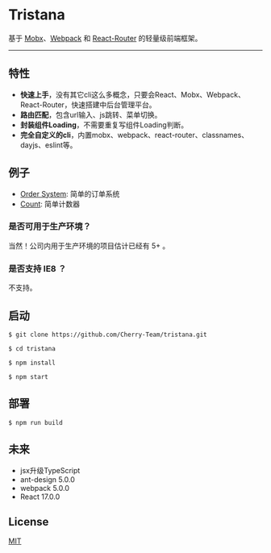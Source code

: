 # Tristana

基于 [Mobx](https://github.com/mobxjs/mobx)、[Webpack](https://github.com/webpack/webpack) 和 [React-Router](https://github.com/ReactTraining/react-router) 的轻量级前端框架。

---

## 特性
* **快速上手**，没有其它cli这么多概念，只要会React、Mobx、Webpack、React-Router，快速搭建中后台管理平台。
* **路由匹配**，包含url输入、js跳转、菜单切换。
* **封装组件Loading**，不需要重复写组件Loading判断。
* **完全自定义的cli**，内置mobx、webpack、react-router、classnames、dayjs、eslint等。

## 例子
* [Order System](https://order.downfuture.com/): 简单的订单系统
* [Count](https://order.downfuture.com/#/counter): 简单计数器

### 是否可用于生产环境？
当然！公司内用于生产环境的项目估计已经有 5+ 。

### 是否支持 IE8 ？
不支持。

## 启动
```
$ git clone https://github.com/Cherry-Team/tristana.git

$ cd tristana

$ npm install

$ npm start
```

## 部署
```
$ npm run build
```

## 未来
* jsx升级TypeScript
* ant-design 5.0.0
* webpack 5.0.0
* React 17.0.0

## License

[MIT](https://tldrlegal.com/license/mit-license)
